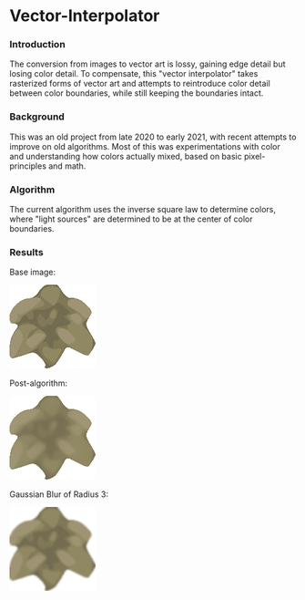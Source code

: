 # Vector-Interpolator
### Introduction
The conversion from images to vector art is lossy, gaining edge detail but losing color detail. To compensate, this "vector interpolator" takes rasterized forms of vector art and attempts to reintroduce color detail between color boundaries, while still keeping the boundaries intact.

### Background
This was an old project from late 2020 to early 2021, with recent attempts to improve on old algorithms. Most of this was experimentations with color and understanding how colors actually mixed, based on basic pixel-principles and math.

### Algorithm
The current algorithm uses the inverse square law to determine colors, where "light sources" are determined to be at the center of color boundaries.

### Results
Base image:

![originalFlower](testfiles/flower/flower.png)


Post-algorithm:

![flowerResult](results/flowerResult.png)


Gaussian Blur of Radius 3:

![GaussianFlower](results/gaussian3Flower.png)
